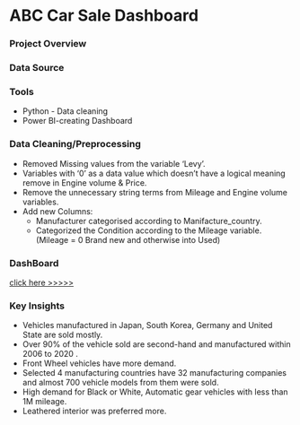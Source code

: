 # ABC Car Sale Dashboard


### Project Overview




### Data Source




### Tools
  - Python - Data cleaning
  - Power BI-creating Dashboard


### Data Cleaning/Preprocessing
  - Removed Missing values from the variable ‘Levy’.
  - Variables with ‘0’ as a data value which doesn’t have a logical meaning remove in Engine volume & Price.
  - Remove the unnecessary string terms from Mileage and Engine volume variables.
  - Add new Columns:
      - Manufacturer categorised according to Manifacture_country.
      - Categorized the Condition according to the Mileage variable.(Mileage = 0 Brand new and otherwise into Used)



### DashBoard 
  [click here >>>>>](https://github.com/DanukaDilshann/Power-BI-Dashboard/blob/main/Dashboard/Dashboard.md)

### Key Insights
  - Vehicles manufactured in Japan, South Korea, Germany and United State are sold mostly.
  - Over 90% of the vehicle sold are second-hand and manufactured within 2006 to 2020 .
  - Front Wheel vehicles have more demand.
  - Selected 4 manufacturing countries have 32 manufacturing companies and almost 700 vehicle models from them were sold.
  - High demand for Black or White, Automatic gear vehicles with less than 1M mileage.
  - Leathered interior was preferred more.
